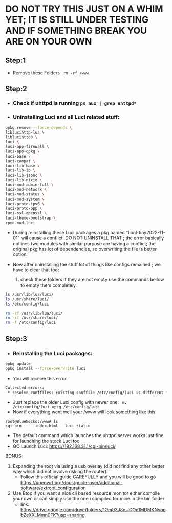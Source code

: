 # DO NOT TRY THIS JUST ON A WHIM YET; IT IS STILL UNDER TESTING AND IF SOMETHING BREAK YOU ARE ON YOUR OWN

## Step:1 
* Remove these Folders ` rm -rf /www`
## Step:2 
* ### Check if uhttpd is running `ps aux | grep uhttpd*`
* ### Uninstalling Luci and all Luci related stuff:
``` bash
opkg remove --force-depends \
liblucihttp-lua \
liblucihttp0 \
luci \
luci-app-firewall \
luci-app-opkg \
luci-base \
luci-compat \
luci-lib-base \
luci-lib-ip \
luci-lib-jsonc \
luci-lib-nixio \
luci-mod-admin-full \
luci-mod-network \
luci-mod-status \
luci-mod-system \
luci-proto-ipv6 \
luci-proto-ppp \
luci-ssl-openssl \
luci-theme-bootstrap \
rpcd-mod-luci

```

* During reinstalling these Luci packages a pkg named "libnl-tiny2022-11-01" will cause a conflict. DO NOT UNINSTALL THAT ; the error basically outlines two modules with similar purpose are having a conflict; the original pkg has lot of dependencies, so overwriting the file is better option.

* Now after uninstalling the stuff lot of things like configs remained ; we have to clear that too;
  1. check these folders if they are not empty use the commands bellow to empty them completely.
``` sh
ls /usr/lib/lua/luci/
ls /usr/share/luci/
ls /etc/config/luci
```

``` sh
rm -rf /usr/lib/lua/luci/
rm -rf /usr/share/luci/
rm -f /etc/config/luci
```


## Step:3 
* ### Reinstalling the Luci packages:
``` sh
opkg update
opkg install --force-overwrite luci
```

* You will receive this error 
``` sh
Collected errors:
 * resolve_conffiles: Existing conffile /etc/config/luci is different from the conffile in the new package. The new conffile will be placed at /etc/config/luci-opkg.
```
 
 * Just replace the older Luci config with newer one:  ` mv /etc/config/luci-opkg /etc/config/luci`
*  Now if everything went well your /www will look something like this 
```
root@BlueNecko:/www# ls
cgi-bin      index.html   luci-static
```
* The default command which launches the uhttpd server works just fine for launching the stock Luci too 
* GO Launch Luci: https://192.168.31.1/cgi-bin/luci/ 




BONUS: 
 1. Expanding the root via using a usb overlay (did not find any other better way which did not involve risking the router):
	 * Follow this official guide CAREFULLY and you will be good to go 
	   https://openwrt.org/docs/guide-user/additional-software/extroot_configuration
2. Use Btop if you want a nice cli based resource monitor either compile your own or can simply use the one i compiled for mine in the bin folder 
	* link: https://drive.google.com/drive/folders/1Om93J8oUOOn1MDMKNvqpbZeXX_Mmn0FK?usp=sharing

